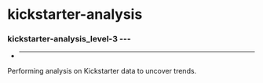 # kickstarter-analysis
### kickstarter-analysis_level-3 ---
* ---

Performing analysis on Kickstarter data to uncover trends.
